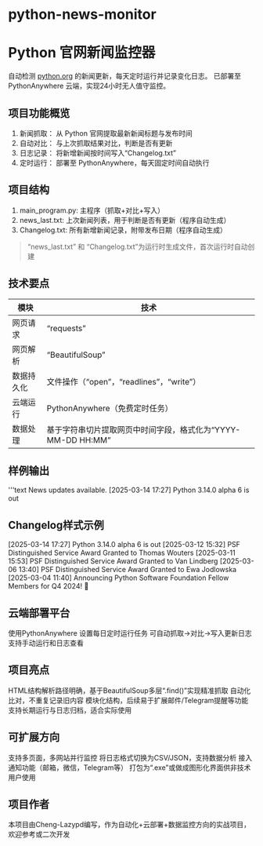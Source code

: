 # python-news-monitor
# Python 官网新闻监控器
自动检测 [python.org](http://www.python.org) 的新闻更新，每天定时运行并记录变化日志。
已部署至 PythonAnywhere 云端，实现24小时无人值守监控。

## 项目功能概览
1. 新闻抓取： 从 Python 官网提取最新新闻标题与发布时间
2. 自动对比： 与上次抓取结果对比，判断是否有更新
3. 日志记录： 将新增新闻按时间写入“Changelog.txt”
4. 定时运行： 部署至 PythonAnywhere，每天固定时间自动执行

## 项目结构
1. main_program.py: 主程序（抓取+对比+写入）
2. news_last.txt: 上次新闻列表，用于判断是否有更新（程序自动生成）
3. Changelog.txt: 所有新增新闻记录，附带发布日期（程序自动生成）
>“news_last.txt” 和 “Changelog.txt”为运行时生成文件，首次运行时自动创建

## 技术要点
模块       | 技术
-----------|------------
网页请求    |“requests”
网页解析    |“BeautifulSoup”
数据持久化   |文件操作（“open”，“readlines”，“write”）
云端运行    |PythonAnywhere（免费定时任务）
数据处理    |基于字符串切片提取网页中时间字段，格式化为“YYYY-MM-DD HH:MM”

## 样例输出
'''text
News updates available.
[2025-03-14 17:27] Python 3.14.0 alpha 6 is out

## Changelog样式示例
[2025-03-14 17:27] Python 3.14.0 alpha 6 is out
[2025-03-12 15:32] PSF Distinguished Service Award Granted to Thomas Wouters
[2025-03-11 15:53] PSF Distinguished Service Award Granted to Van Lindberg
[2025-03-06 13:40] PSF Distinguished Service Award Granted to Ewa Jodlowska
[2025-03-04 11:40] Announcing Python Software Foundation Fellow Members for Q4 2024! 🎉

## 云端部署平台
使用PythonAnywhere
设置每日定时运行任务
可自动抓取->对比->写入更新日志
支持手动运行和日志查看

## 项目亮点
HTML结构解析路径明确，基于BeautifulSoup多层“.find()”实现精准抓取
自动化比对，不重复记录旧内容
模块化结构，后续易于扩展邮件/Telegram提醒等功能
支持长期运行与日志归档，适合实际使用

## 可扩展方向
支持多页面，多网站并行监控
将日志格式切换为CSV/JSON，支持数据分析
接入通知功能（邮箱，微信，Telegram等）
打包为“.exe”或做成图形化界面供非技术用户使用

## 项目作者
本项目由Cheng-Lazypd编写，作为自动化+云部署+数据监控方向的实战项目，欢迎参考或二次开发


